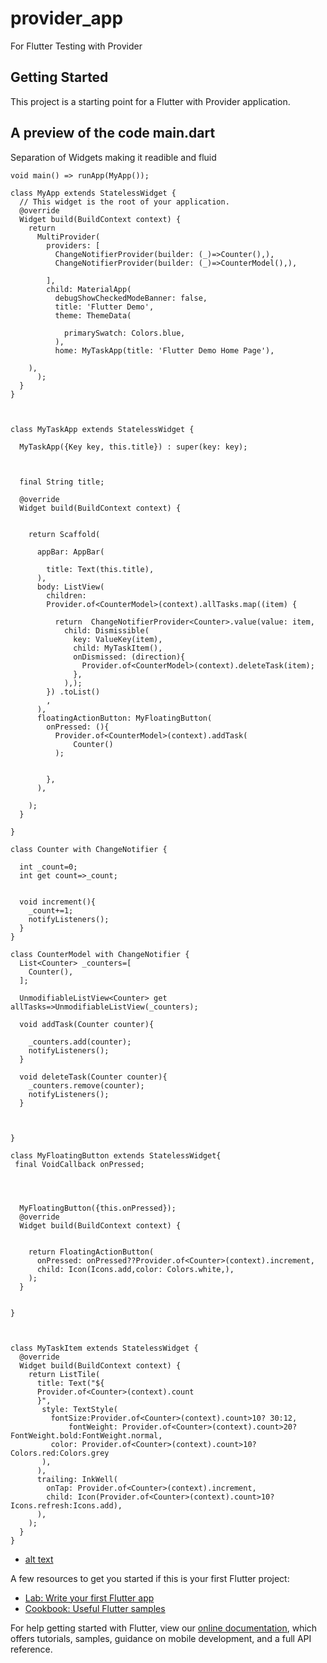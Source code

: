 # provider_app

For Flutter Testing with Provider

## Getting Started

This project is a starting point for a Flutter with Provider application.

## A preview of the code main.dart

Separation of Widgets making it readible and fluid

```
void main() => runApp(MyApp());

class MyApp extends StatelessWidget {
  // This widget is the root of your application.
  @override
  Widget build(BuildContext context) {
    return
      MultiProvider(
        providers: [
          ChangeNotifierProvider(builder: (_)=>Counter(),),
          ChangeNotifierProvider(builder: (_)=>CounterModel(),),
         
        ],
        child: MaterialApp(
          debugShowCheckedModeBanner: false,
          title: 'Flutter Demo',
          theme: ThemeData(

            primarySwatch: Colors.blue,
          ),
          home: MyTaskApp(title: 'Flutter Demo Home Page'),

    ),
      );
  }
}



class MyTaskApp extends StatelessWidget {

  MyTaskApp({Key key, this.title}) : super(key: key);



  final String title;

  @override
  Widget build(BuildContext context) {


    return Scaffold(

      appBar: AppBar(

        title: Text(this.title),
      ),
      body: ListView(
        children:
        Provider.of<CounterModel>(context).allTasks.map((item) {

          return  ChangeNotifierProvider<Counter>.value(value: item,
            child: Dismissible(
              key: ValueKey(item),
              child: MyTaskItem(),
              onDismissed: (direction){
                Provider.of<CounterModel>(context).deleteTask(item);
              },
            ),);
        }) .toList()
        ,
      ),
      floatingActionButton: MyFloatingButton(
        onPressed: (){
          Provider.of<CounterModel>(context).addTask(
              Counter()
          );


        },
      ),

    );
  }

}

class Counter with ChangeNotifier {

  int _count=0;
  int get count=>_count;


  void increment(){
    _count+=1;
    notifyListeners();
  }
}

class CounterModel with ChangeNotifier {
  List<Counter> _counters=[
    Counter(),
  ];

  UnmodifiableListView<Counter> get allTasks=>UnmodifiableListView(_counters);

  void addTask(Counter counter){

    _counters.add(counter);
    notifyListeners();
  }

  void deleteTask(Counter counter){
    _counters.remove(counter);
    notifyListeners();
  }



}

class MyFloatingButton extends StatelessWidget{
 final VoidCallback onPressed;




  MyFloatingButton({this.onPressed});
  @override
  Widget build(BuildContext context) {


    return FloatingActionButton(
      onPressed: onPressed??Provider.of<Counter>(context).increment,
      child: Icon(Icons.add,color: Colors.white,),
    );
  }


}



class MyTaskItem extends StatelessWidget {
  @override
  Widget build(BuildContext context) {
    return ListTile(
      title: Text("${
      Provider.of<Counter>(context).count
      }",
       style: TextStyle(
         fontSize:Provider.of<Counter>(context).count>10? 30:12,
             fontWeight: Provider.of<Counter>(context).count>20?FontWeight.bold:FontWeight.normal,
         color: Provider.of<Counter>(context).count>10?Colors.red:Colors.grey
       ),
      ),
      trailing: InkWell(
        onTap: Provider.of<Counter>(context).increment,
        child: Icon(Provider.of<Counter>(context).count>10?Icons.refresh:Icons.add),
      ),
    );
  }
}
```

- [alt text](provider_demo.gif)

A few resources to get you started if this is your first Flutter project:

- [Lab: Write your first Flutter app](https://flutter.dev/docs/get-started/codelab)
- [Cookbook: Useful Flutter samples](https://flutter.dev/docs/cookbook)

For help getting started with Flutter, view our 
[online documentation](https://flutter.dev/docs), which offers tutorials, 
samples, guidance on mobile development, and a full API reference.
